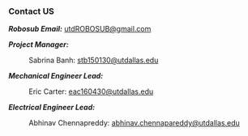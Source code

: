 ### Contact US 

**_Robosub Email:_** [utdROBOSUB@gmail.com](mailto:utdROBOSUB@gmail.com)

**_Project Manager:_** 
<br/> <p style="margin-left: 40px"> 
Sabrina Banh: [stb150130@utdallas.edu](mailto:stb150130@utdallas.edu)

**_Mechanical Engineer Lead:_** <br/> <p style="margin-left: 40px">
Eric Carter: [eac160430@utdallas.edu](mailto:eac160430@utdallas.edu) 

**_Electrical Engineer Lead:_**  <br/> <p style="margin-left: 40px"> 
Abhinav Chennapreddy: [abhinav.chennapareddy@utdallas.edu](mailto:abhinav.chennapareddy@utdallas.edu)






